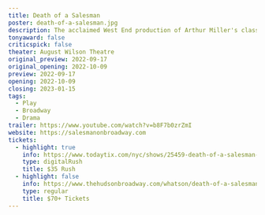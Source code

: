 ```yaml
---
title: Death of a Salesman
poster: death-of-a-salesman.jpg
description: The acclaimed West End production of Arthur Miller's classic transfers to Broadway.
tonyaward: false
criticspick: false
theater: August Wilson Theatre
original_preview: 2022-09-17
original_opening: 2022-10-09
preview: 2022-09-17
opening: 2022-10-09
closing: 2023-01-15
tags: 
  - Play
  - Broadway
  - Drama
trailer: https://www.youtube.com/watch?v=b8F7b0zrZmI
website: https://salesmanonbroadway.com
tickets:
  - highlight: true
    info: https://www.todaytix.com/nyc/shows/25459-death-of-a-salesman-on-broadway
    type: digitalRush
    title: $35 Rush
  - highlight: false
    info: https://www.thehudsonbroadway.com/whatson/death-of-a-salesman/
    type: regular
    title: $70+ Tickets
---
```

